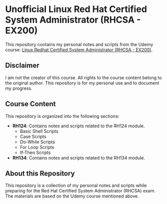 # Unofficial Linux Red Hat Certified System Administrator (RHCSA - EX200)

This repository contains my personal notes and scripts from the Udemy course: [Linux Redhat Certified System Administrator (RHCSA - EX200)](https://www.udemy.com/course/unofficial-linux-redhat-certified-system-administrator-rhcsa/).

## Disclaimer

I am not the creator of this course. All rights to the course content belong to the original author. This repository is for my personal use and to document my progress.

## Course Content

This repository is organized into the following sections:

*   **RH124**: Contains notes and scripts related to the RH124 module.
    *   Basic Shell Scripts
    *   Case Scripts
    *   Do-While Scripts
    *   For Loop Scripts
    *   If-Then Scripts
*   **RH134**: Contains notes and scripts related to the RH134 module.

## About this Repository

This repository is a collection of my personal notes and scripts while preparing for the Red Hat Certified System Administrator (RHCSA) exam. The materials are based on the Udemy course mentioned above.
